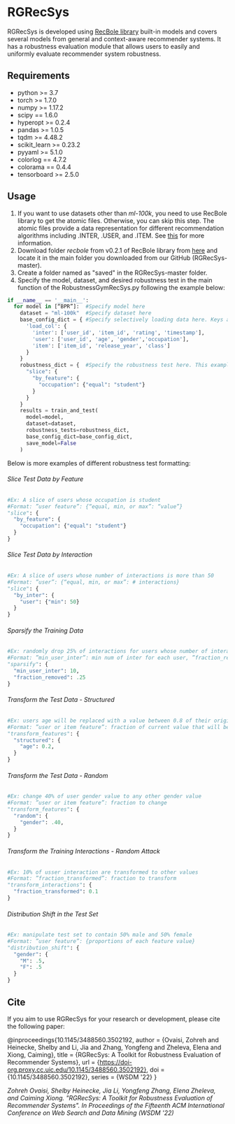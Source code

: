 # RGRecSys
RGRecSys is developed using [RecBole library](https://dl.acm.org/doi/abs/10.1145/3459637.3482016) built-in models and covers several models from general and context-aware recommender systems. It has a robustness evaluation module that allows users to easily and uniformly evaluate recommender system robustness. 
## Requirements

- python >= 3.7 
- torch >= 1.7.0
- numpy >= 1.17.2
- scipy == 1.6.0
- hyperopt >= 0.2.4
- pandas >= 1.0.5
- tqdm >= 4.48.2
- scikit_learn >= 0.23.2
- pyyaml >= 5.1.0
- colorlog == 4.7.2
- colorama == 0.4.4
- tensorboard >= 2.5.0

## Usage

1. If you want to use datasets other than *ml-100k*, you need to use RecBole library to get the atomic files. Otherwise, you can skip this step. The atomic files provide a data representation for different recommendation algorithms including .INTER, .USER, and .ITEM. See [this](https://dl.acm.org/doi/abs/10.1145/3459637.3482016) for more information.
2. Download folder *recbole* from v0.2.1 of RecBole library from [here](https://github.com/RUCAIBox/RecBole/archive/refs/tags/v0.2.1.zip) and locate it in the main folder you downloaded from our GitHub (RGRecSys-master).
3. Create a folder named as "saved" in the RGRecSys-master folder.
4. Specify the model, dataset, and desired robustness test in the main function of the RobustnessGymRecSys.py following  the example below:

```python
if __name__ == '__main__':
  for model in [“BPR”]:  #Specify model here
    dataset = "ml-100k"  #Specify dataset here
    base_config_dict = { #Specify selectively loading data here. Keys are the suffix of loaded atomic files, values are the field name list to be loaded
      'load_col': {
        'inter': ['user_id', 'item_id', 'rating', 'timestamp'], 
        'user': ['user_id', 'age', 'gender','occupation'],
        'item': ['item_id', 'release_year', 'class']
      }
    }
    robustness_dict = {  #Specify the robustness test here. This example shows slicing based on user feature
      "slice": {
        "by_feature": {
          "occupation": {"equal": "student"}
        }
      }
    }
    results = train_and_test(
      model=model, 
      dataset=dataset,
      robustness_tests=robustness_dict,
      base_config_dict=base_config_dict, 
      save_model=False
    )
```

Below is more examples of different robustness test formatting:

###### Slice Test Data by Feature

```python
#Ex: A slice of users whose occupation is student
#Format: ”user feature”: {“equal, min, or max”: “value”}
"slice": {
  "by_feature": {
    "occupation": {"equal": "student"}
  }
}
```
###### Slice Test Data by Interaction

```python
#Ex: A slice of users whose number of interactions is more than 50
#Format: ”user”: {“equal, min, or max”: # interactions}
"slice": {
  "by_inter": {
    "user": {"min": 50}
  }
}
```

###### Sparsify the Training Data

```python
#Ex: randomly drop 25% of interactions for users whose number of interactions is more than 10
#Format: ”min_user_inter”: min num of inter for each user, ”fraction_removed”: fraction of interaction to remove
"sparsify": {
  "min_user_inter": 10,
  "fraction_removed": .25
}
```

###### Transform the Test Data - Structured

```python
#Ex: users age will be replaced with a value between 0.8 of their original age to 1.2 of their original age (user with age 10 will have an age value randomly selected from 8-12)
#Format: ”user or item feature”: fraction of current value that will be added or subtracted from the original value
"transform_features": {
  "structured": {
    "age": 0.2,
  }
}
```


###### Transform the Test Data - Random

```python
#Ex: change 40% of user gender value to any other gender value
#Format: ”user or item feature”: fraction to change
"transform_features": {
  "random": {
    "gender": .40,
  }
}
```

###### Transform the Training Interactions - Random Attack

```python
#Ex: 10% of usser interaction are transformed to other values
#Format: ”fraction_transformed”: fraction to transform
"transform_interactions": {
  "fraction_transformed": 0.1
}
```

###### Distribution Shift in the Test Set

```python
#Ex: manipulate test set to contain 50% male and 50% female
#Format: ”user feature”: {proportions of each feature value}
"distribution_shift": {
  "gender": {
    "M": .5,
    "F": .5
  }
}
```



## Cite

If you aim to use RGRecSys for your research or development, please cite the following paper:

@inproceedings{10.1145/3488560.3502192,
author = {Ovaisi, Zohreh and Heinecke, Shelby and Li, Jia and Zhang, Yongfeng and Zheleva, Elena and Xiong, Caiming},
title = {RGRecSys: A Toolkit for Robustness Evaluation of Recommender Systems},
url = {https://doi-org.proxy.cc.uic.edu/10.1145/3488560.3502192},
doi = {10.1145/3488560.3502192},
series = {WSDM '22}
}


*Zohreh Ovaisi, Shelby Heinecke, Jia Li, Yongfeng Zhang, Elena Zheleva, and Caiming Xiong. "RGRecSys: A Toolkit for Robustness Evaluation of Recommender Systems". In Proceedings of the Fifteenth ACM International Conference on Web Search and Data Mining (WSDM '22)*
